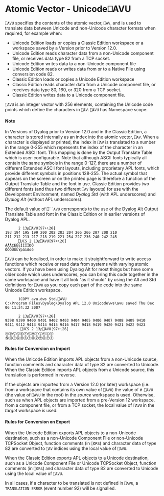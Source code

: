 




<h1 class="heading"><span class="name">Atomic Vector - Unicode</span><span class="command">⎕AVU</span></h1>

`⎕AVU` specifies the contents of the atomic vector, `⎕AV`, and is used to translate data between Unicode and non-Unicode character formats when required, for example when:

- Unicode Edition loads or copies a Classic Edition workspace or a workspace saved by a Version prior to Version 12.0.
- Unicode Edition reads character data from a non-Unicode component file, or receives data type 82 from a TCP socket.
- Unicode Edition writes data to a non-Unicode component file
- Unicode Edition reads or writes data from or to a Native File using conversion code 82.
- Classic Edition loads or copies a Unicode Edition workspace
- Classic Edition reads character data from a Unicode component file, or receives data type 80, 160, or 320 from a TCP socket.
- Classic Edition writes data to a Unicode component file.

`⎕AVU` is an integer vector with 256 elements, containing the Unicode code points which define the characters in `⎕AV`. `⎕AVU` has Namespace scope.

#### Note


In Versions of Dyalog prior to Version 12.0 and in the Classic Edition, a character is stored internally as an index into the atomic vector, `⎕AV`. When a character is displayed or printed, the index in `⎕AV` is translated to a number in the range 0-255 which represents the index of the character in an Extended ASCII font. This mapping is done by the Output Translate Table which is user-configurable. Note that although ASCII fonts typically all contain the same symbols in the range 0-127, there are a number of different Extended ASCII font layouts, including proprietary APL fonts, which provide different symbols in positions 128-255. The actual symbol that appears on the screen or on the printed page is therefore a function of the Output Translate Table and the font in use. Classic Edition provides two different fonts (and thus two different `⎕AV` layouts) for use with the Development Environment, named *Dyalog Std* (with APL underscores) and *Dyalog Alt* (without APL underscores).



The default value of `⎕``AVU` corresponds to the use of the Dyalog Alt Output Translate Table and font in the Classic Edition or in earlier versions of Dyalog APL.
```apl
      2 13⍴⎕AVU[97+⍳26]
193 194 195 199 200 202 203 204 205 206 207 208 210
211 212 213 217 218 219 221 254 227 236 240 242 245
      ⎕UCS 2 13⍴⎕AVU[97+⍳26]
ÁÂÃÇÈÊËÌÍÎÏÐÒ
ÓÔÕÙÚÛÝþãìðòõ
```



`⎕AVU` can be localised, in order to make it straightforward to write access functions which receive or read data from systems with varying atomic vectors. If you have been using Dyalog Alt for most things but have some older code which uses underscores, you can bring this code together in the same workspace and have it all look "as it should" by using the Alt and Std definitions for `⎕AVU` as you copy each part of the code into the same Unicode Edition workspace.
```apl
      )COPY avu.dws Std.⎕AVU
C:\Program Files\Dyalog\Dyalog APL 12.0 Unicode\ws\avu saved Thu Dec 06 11:24:32 2007
 
      2 13⍴⎕AVU[97+⍳26]
9398 9399 9400 9401 9402 9403 9404 9405 9406 9407 9408 9409 9410
9411 9412 9413 9414 9415 9416 9417 9418 9419 9420 9421 9422 9423
       ⎕UCS 2 13⍴⎕AVU[97+⍳26]
ⒶⒷⒸⒹⒺⒻⒼⒽⒾⒿⓀⓁⓂ
ⓃⓄⓅⓆⓇⓈⓉⓊⓋⓌⓍⓎⓏ
```

#### Rules for Conversion on Import


When the Unicode Edition imports APL objects from a non-Unicode source, function comments and character data of type 82 are converted to Unicode. When the Classic Edition imports APL objects from a Unicode source, this translation is performed in reverse.


If the objects are imported from a Version 12.0 (or later) workspace (i.e. from a workspace that contains its own value of `⎕AVU`) the value of `#.⎕AVU` (the value of `⎕AVU` in the root) in the *source* workspace is used. Otherwise, such as when APL objects are imported from a pre-Version 12 workspace, from a component file, or from a TCP socket, the local value of `⎕AVU` in the *target* workspace is used.


#### Rules for Conversion on Export


When the Unicode Edition exports APL objects to a non-Unicode destination, such as a non-Unicode Component File or non-Unicode TCPSocket Object, function comments (in `⎕OR`s) and character data of type 82 are converted to `⎕AV` indices using the local value of `⎕AVU`.


When the Classic Edition exports APL objects to a Unicode destination, such as a Unicode Component File or Unicode TCPSocket Object, function comments (in `⎕OR`s) and character data of type 82 are converted to Unicode using the local value of `⎕AVU`.


In all cases, if a character to be translated is not defined in `⎕AVU`, a `TRANSLATION ERROR` (event number 92) will be signalled.





